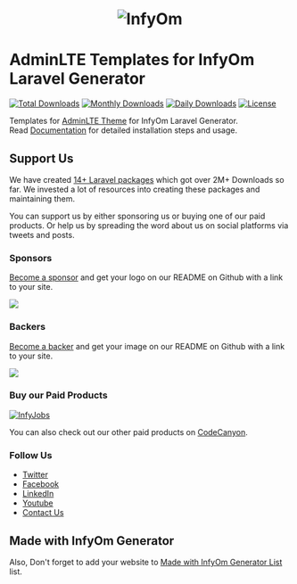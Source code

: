 <h1 align="center"><img src="https://assets.infyom.com/open-source/infyom-logo.png" alt="InfyOm"></h1>

AdminLTE Templates for InfyOm Laravel Generator
================================================

[![Total Downloads](https://poser.pugx.org/infyomlabs/adminlte-templates/downloads)](https://packagist.org/packages/infyomlabs/adminlte-templates)
[![Monthly Downloads](https://poser.pugx.org/infyomlabs/adminlte-templates/d/monthly)](https://packagist.org/packages/infyomlabs/adminlte-templates)
[![Daily Downloads](https://poser.pugx.org/infyomlabs/adminlte-templates/d/daily)](https://packagist.org/packages/infyomlabs/adminlte-templates)
[![License](https://poser.pugx.org/infyomlabs/adminlte-templates/license)](https://packagist.org/packages/infyomlabs/adminlte-templates)

Templates for [AdminLTE Theme](https://adminlte.io/) for InfyOm Laravel Generator.  
Read [Documentation](https://infyom.com/open-source/laravelgenerator/docs/7.0/adminlte-templates) for detailed installation steps and usage.

## Support Us

We have created [14+ Laravel packages](https://github.com/InfyOmLabs) which got over 2M+ Downloads so far.
We invested a lot of resources into creating these packages and maintaining them.

You can support us by either sponsoring us or buying one of our paid products. Or help us by spreading the word about us on social platforms via tweets and posts.

### Sponsors

[Become a sponsor](https://opencollective.com/infyomlabs#sponsor) and get your logo on our README on Github with a link to your site.

<a href="https://opencollective.com/infyomlabs#sponsor"><img src="https://opencollective.com/infyomlabs/sponsors.svg?width=890"></a>

### Backers

[Become a backer](https://opencollective.com/infyomlabs#backer) and get your image on our README on Github with a link to your site.

<a href="https://opencollective.com/infyomlabs#backer"><img src="https://opencollective.com/infyomlabs/backers.svg?width=890"></a>

### Buy our Paid Products

[![InfyJobs](https://assets.infyom.com/open-source/infyjobs-banner.png)](https://bit.ly/3gXar4F)

You can also check out our other paid products on [CodeCanyon](https://codecanyon.net/user/infyomlabs/portfolio).

### Follow Us

- [Twitter](https://twitter.com/infyom)
- [Facebook](https://www.facebook.com/infyom)
- [LinkedIn](https://in.linkedin.com/company/infyom-technologies)
- [Youtube](https://www.youtube.com/channel/UC8IvwfChD6i7Wp4yZp3tNsQ)
- [Contact Us](https://infyom.com/contact-us)

## Made with InfyOm Generator

Also, Don't forget to add your website to [Made with InfyOm Generator List](https://github.com/InfyOmLabs/laravel-generator/blob/develop/made-with-generator.md) list.
